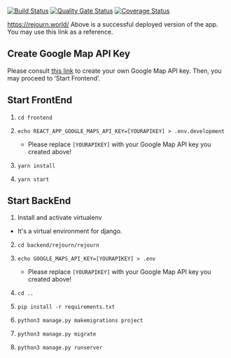 [![Build Status](https://travis-ci.com/swsnu/swpp2021-team1.svg?branch=master)](https://app.travis-ci.com/swsnu/swpp2021-team1)
[![Quality Gate Status](https://sonarcloud.io/api/project_badges/measure?project=swsnu_swpp2021-team1&metric=alert_status)](https://sonarcloud.io/dashboard?id=swsnu_swpp2021-team1)
[![Coverage Status](https://coveralls.io/repos/github/swsnu/swpp2021-team1/badge.svg?branch=master)](https://coveralls.io/github/swsnu/swpp2021-team1?branch=master)

https://rejourn.world/
Above is a successful deployed version of the app. You may use this link as a reference.

## Create Google Map API Key

Please consult [this link](https://developers.google.com/maps/documentation/javascript/get-api-key#creating-api-keys) to create your own Google Map API key. Then, you may proceed to ‘Start Frontend’.

## Start FrontEnd

1. `cd frontend`
2. `echo REACT_APP_GOOGLE_MAPS_API_KEY=[YOURAPIKEY] > .env.development `
   - Please replace `[YOURAPIKEY]` with your Google Map API key you created above!

3. `yarn install`

4. `yarn start`

## Start BackEnd

1. Install and activate virtualenv
 - It's a virtual environment for django.

2. `cd backend/rejourn/rejourn`

3. `echo GOOGLE_MAPS_API_KEY=[YOURAPIKEY] > .env `
   - Please replace `[YOURAPIKEY]` with your Google Map API key you created above!

4. `cd ..`

5. `pip install -r requirements.txt`

6. `python3 manage.py makemigrations project`

7. `python3 manage.py migrate`

8. `python3 manage.py runserver`
